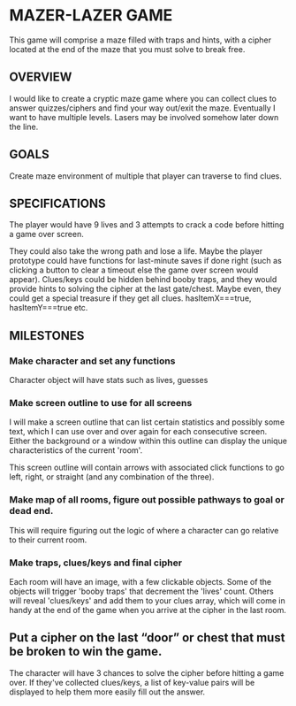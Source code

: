 # MAZER-LAZER GAME
This game will comprise a maze filled with traps and hints, with a cipher located at the end of the maze that you must solve to break free.

## OVERVIEW
I would like to create a cryptic maze game where you can collect clues to answer quizzes/ciphers and find your way out/exit the maze. Eventually I want to have multiple levels. Lasers may be involved somehow later down the line.

## GOALS
Create maze environment of multiple that player can traverse to find clues. 


## SPECIFICATIONS
The player would have 9 lives and 3 attempts to crack a code before hitting a game over screen.

They could also take the wrong path and lose a life.
Maybe the player prototype could have functions for last-minute saves if done right (such as clicking a button to clear a timeout else the game over screen would appear).
Clues/keys could be hidden behind booby traps, and they would provide hints to solving the cipher at the last gate/chest. Maybe even,  they could get a special treasure if they get all clues. hasItemX===true, hasItemY===true etc.

## MILESTONES

### Make character and set any functions
Character object will have stats such as lives, guesses

### Make screen outline to use for all screens
I will make a screen outline that can list certain statistics and possibly some text, which I can use over and over again for each consecutive screen. Either the background or a window within this outline can display the unique characteristics of the current 'room'.

This screen outline will contain arrows with associated click functions to go left, right, or straight (and any combination of the three).

### Make map of all rooms, figure out possible pathways to goal or dead end.
This will require figuring out the logic of where a character can go relative to their current room.

### Make traps, clues/keys and final cipher 
Each room will have an image, with a few clickable objects. Some of the objects will trigger 'booby traps' that decrement the 'lives' count. Others will reveal 'clues/keys' and add them to your clues array, which will come in handy at the end of the game when you arrive at the cipher in the last room.

## Put a cipher on the last “door” or chest that must be broken to win the game.
The character will have 3 chances to solve the cipher before hitting a game over. If they've collected clues/keys, a list of key-value pairs will be displayed to help them more easily fill out the answer.

